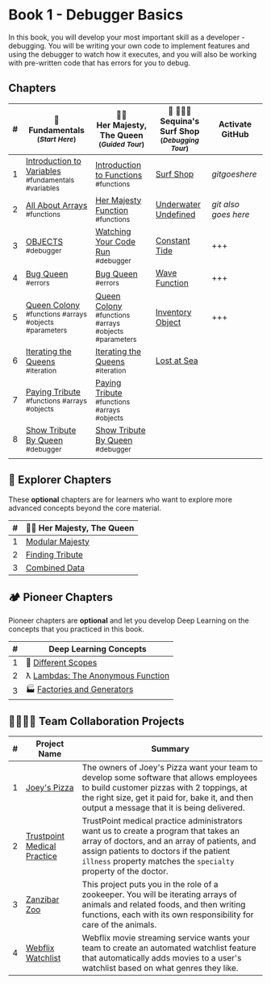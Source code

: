 # Book 1 - Debugger Basics

In this book, you will develop your most important skill as a developer - debugging. You will be writing your own code to implement features and using the debugger to watch how it executes, and you will also be working with pre-written code that has errors for you to debug.

## Chapters

| #   |  :taco: <br/> Fundamentals <br/><sub>(_Start Here_)</sub> | 👸🏽 <br/> Her Majesty, The Queen <br/><sub>(_Guided Tour_)</sub> | 🌊 🏄🏾‍♂️ <br/> Sequina's Surf Shop <br/><sub>(_Debugging Tour_)</sub> | Activate GitHub|
| --- | --- | --- | --- | --- |
| 1   | [Introduction to Variables](./chapters/VARIABLEs_INTRO_TACO.md) <br/> <sub style="font-size:0.85rem;">#fundamentals #variables</sub> |  [Introduction to Functions](./chapters/QUEEN_INTRO.md) <br/> <sub style="font-size:0.85rem;">#functions</sub>| [Surf Shop](./chapters/SURF_INTRO.md) | *gitgoeshere* |
| 2 | [All About Arrays](./chapters/ARRAYS_INTRO) <br/> <sub style="font-size:0.85rem;">#functions</sub> | [Her Majesty Function](./chapters/QUEEN_HAIL.md) <br/> <sub style="font-size:0.85rem;">#functions</sub> | [Underwater Undefined](./chapters/SURF_UNDEFINED.md)| *git also goes here* |
| 3 | [OBJECTS](./chapters/QUEEN_DEBUGGER.md) <br/> <sub style="font-size:0.85rem;">#debugger</sub> | [Watching Your Code Run](./chapters/QUEEN_DEBUGGER.md) <br/> <sub style="font-size:0.85rem;">#debugger</sub> | [Constant Tide](./chapters/SURF_CONST.md) | +++ |
| 4 | [Bug Queen](./chapters/QUEEN_ERRORS.md) <br/> <sub style="font-size:0.85rem;">#errors</sub> | [Bug Queen](./chapters/QUEEN_ERRORS.md) <br/> <sub style="font-size:0.85rem;">#errors</sub> |  [Wave Function](./chapters/SURF_NOT_A_FUNCTION.md)| +++ |
| 5 | [Queen Colony](./chapters/QUEEN_COLLECTION.md) <br/> <sub style="font-size:0.85rem;">#functions #arrays #objects #parameters</sub> | [Queen Colony](./chapters/QUEEN_COLLECTION.md) <br/> <sub style="font-size:0.85rem;">#functions #arrays #objects #parameters</sub> | [Inventory Object](./chapters/SURF_OBJECT.md) | +++ |
| 6 | [Iterating the Queens](./chapters/QUEEN_ITERATION.md) <br/> <sub style="font-size:0.85rem;">#iteration</sub> | [Iterating the Queens](./chapters/QUEEN_ITERATION.md) <br/> <sub style="font-size:0.85rem;">#iteration</sub> | [Lost at Sea](./chapters/SURF_ARRAY_PROPERTIES.md) |  |
| 7 | [Paying Tribute](./chapters/QUEEN_TRIBUTE.md) <br/> <sub style="font-size:0.85rem;">#functions #arrays #objects</sub> | [Paying Tribute](./chapters/QUEEN_TRIBUTE.md) <br/> <sub style="font-size:0.85rem;">#functions #arrays #objects</sub> |  |
| 8 | [Show Tribute By Queen](./chapters/QUEEN_QUEEN_TRIBUTE.md) <br/> <sub style="font-size:0.85rem;">#debugger</sub> | [Show Tribute By Queen](./chapters/QUEEN_QUEEN_TRIBUTE.md) <br/> <sub style="font-size:0.85rem;">#debugger</sub> |  |  |
|  |  |  | |  |

## 🧭 Explorer Chapters

These **optional** chapters are for learners who want to explore more advanced concepts beyond the core material.

| # | 👸🏽 Her Majesty, The Queen |
|--|--|
| 1 | [Modular Majesty](./chapters/QUEEN_EC_MODULAR.md) |
| 2 | [Finding Tribute](./chapters/QUEEN_EC_ARRAY_FIND.md) |
| 3 | [Combined Data](./chapters/QUEEN_EC_DATABASE.md) |


## 🏕 Pioneer Chapters

Pioneer chapters are **optional** and let you develop Deep Learning on the concepts that you practiced in this book.

| #   | Deep Learning Concepts |
| --- | ---------------------- |
| 1   | 🔭 [Different Scopes](./chapters/JS_SCOPE.md)                  |
| 2   | ƛ [Lambdas: The Anonymous Function](./chapters/FUNCTIONS_LAMBDA.md) |
| 3   | 🏭 [Factories and Generators](./chapters/FACTORY_GENERATOR.md)      |

## 👩‍👩‍👧‍👦 Team Collaboration Projects

| #   | Project Name | Summary |
| --- | ------------ | ------- |
| 1   | [Joey's Pizza](https://codesandbox.io/s/joeys-pizza-book-2-uckguz)  | The owners of Joey's Pizza want your team to develop some software that allows employees to build customer pizzas with 2 toppings, at the right size, get it paid for, bake it, and then output a message that it is being delivered. |
| 2   | [Trustpoint Medical Practice](https://codesandbox.io/s/trustpoint-medical-practice-book-2-zgs0iy) | TrustPoint medical practice administrators want us to create a program that takes an array of doctors, and an array of patients, and assign patients to doctors if the patient `illness` property matches the `specialty` property of the doctor. |
| 3   | [Zanzibar Zoo](https://codesandbox.io/s/book-2-zanzibar-zoo-syq2ny)  | This project puts you in the role of a zookeeper. You will be iterating arrays of animals and related foods, and then writing functions, each with its own responsibility for care of the animals. |
| 4   | [Webflix Watchlist](https://codesandbox.io/s/webflix-watchlist-uwclyt)  | Webflix movie streaming service wants your team to create an automated watchlist feature that automatically adds movies to a user's watchlist based on what genres they like. |
